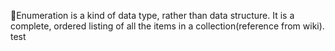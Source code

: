 Enumeration is a kind of data type, rather than data structure. It is a complete, ordered listing of all the items in a collection(reference from wiki).
test